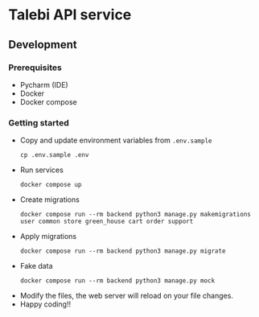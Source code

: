 # Talebi API service

## Development

### Prerequisites

- Pycharm (IDE)
- Docker
- Docker compose

### Getting started

- Copy and update environment variables from `.env.sample`
  ```shell
  cp .env.sample .env
   ```
- Run services
  ```shell
  docker compose up
  ```
- Create migrations
  ```shell
  docker compose run --rm backend python3 manage.py makemigrations user common store green_house cart order support
  ```
- Apply migrations
  ```shell
  docker compose run --rm backend python3 manage.py migrate
  ```
- Fake data
  ```shell
  docker compose run --rm backend python3 manage.py mock
  ```
- Modify the files, the web server will reload on your file changes.
- Happy coding!!